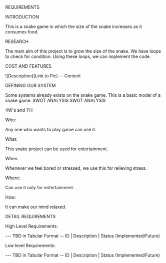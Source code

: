 REQUIREMENTS

INTRODUCTION

This is a snake game in which the size of the snake increases as it consumes food. 

RESEARCH

The main aim of this project is to grow the size of the snake.
We have loops to check for condition.
Using these loops, we can implement the code. 

COST AND FEATURES

![Description](Link to Pic) -- Content

DEFINING OUR SYSTEM

Some systems already exists on the snake game.
This is a basic model of a snake game.
SWOT ANALYSIS
SWOT ANALYSIS

4W's and 1'H

Who:

Any one who wants to play game can use it.

What:

This snake project can be used for entertainment.

When:

Whenever we feel bored or stressed, we use this for relieving stress.

Where:

Can use it only for entertainment.

How:

It can make our mind relaxed.

DETAIL REQUIREMENTS

High Level Requirements:

--- TBD in Tabular Format -- ID | Description | Status (Implemented/Future)

Low level Requirements:

--- TBD in Tabular Format -- ID | Description | Status (Implemented/Future)
